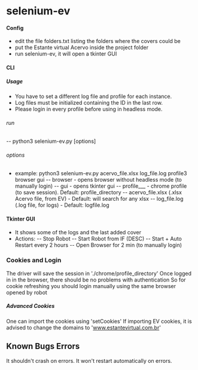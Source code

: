 # selenium-ev

#### Config
- edit the file folders.txt listing the folders where the covers could be
- put the Estante virtual Acervo inside the project folder
- run selenium-ev, it will open a tkinter GUI

#### CLI
##### Usage
- You have to set a different log file and profile for each instance.
- Log files must be initialized containing the ID in the last row. 
- Please login in every profile before using in headless mode.
###### run
--  python3 selenium-ev.py [options]
###### options
- example: python3 selenium-ev.py acervo_file.xlsx log_file.log profile3 browser gui
-- browser - opens browser without headless mode (to manually login)
-- gui - opens tkinter gui
-- profile___ - chrome profile (to save session). Default: profile_directory
-- acervo_file.xlsx  (.xlsx Acervo file, from EV) - Default: will search for any xlsx
-- log_file.log  (.log file, for logs) - Default: logfile.log

#### Tkinter GUI
- It shows some of the logs and the last added cover
- Actions:
-- Stop Robot
-- Start Robot from IF (DESC)
-- Start + Auto Restart every 2 hours
-- Open Browser for 2 min (to manually login)

### Cookies and Login
The driver will save the session in './chrome/profile_directory'
Once logged in in the browser, there should be no problems with authentication
So for cookie refreshing you should login manually using the same browser opened by robot

##### Advanced Cookies 
One can import the cookies using 'setCookies'
If importing EV cookies, it is advised to change the domains to 'www.estantevirtual.com.br'


## Known Bugs Errors
It shouldn't crash on errors. It won't restart automatically on errors. 